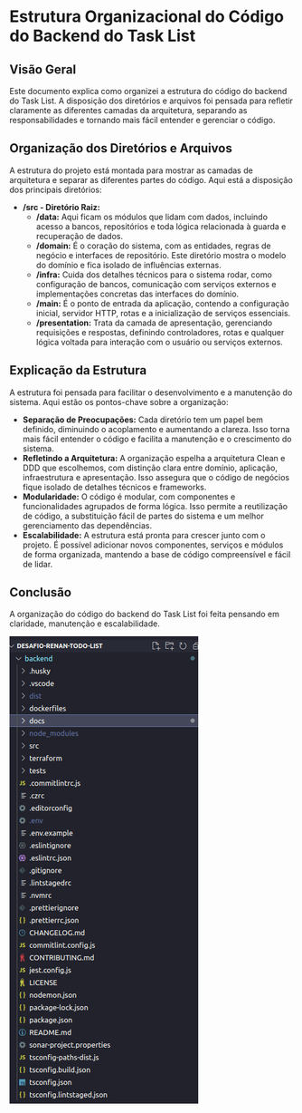 # Estrutura Organizacional do Código do Backend do Task List

## Visão Geral

Este documento explica como organizei a estrutura do código do backend do Task List. A disposição dos diretórios e arquivos foi pensada para refletir claramente as diferentes camadas da arquitetura, separando as responsabilidades e tornando mais fácil entender e gerenciar o código.

## Organização dos Diretórios e Arquivos

A estrutura do projeto está montada para mostrar as camadas de arquitetura e separar as diferentes partes do código. Aqui está a disposição dos principais diretórios:

- **/src - Diretório Raiz:**
  - **/data:** Aqui ficam os módulos que lidam com dados, incluindo acesso a bancos, repositórios e toda lógica relacionada à guarda e recuperação de dados.
  - **/domain:** É o coração do sistema, com as entidades, regras de negócio e interfaces de repositório. Este diretório mostra o modelo do domínio e fica isolado de influências externas.
  - **/infra:** Cuida dos detalhes técnicos para o sistema rodar, como configuração de bancos, comunicação com serviços externos e implementações concretas das interfaces do domínio.
  - **/main:** É o ponto de entrada da aplicação, contendo a configuração inicial, servidor HTTP, rotas e a inicialização de serviços essenciais.
  - **/presentation:** Trata da camada de apresentação, gerenciando requisições e respostas, definindo controladores, rotas e qualquer lógica voltada para interação com o usuário ou serviços externos.

## Explicação da Estrutura

A estrutura foi pensada para facilitar o desenvolvimento e a manutenção do sistema. Aqui estão os pontos-chave sobre a organização:

- **Separação de Preocupações:** Cada diretório tem um papel bem definido, diminuindo o acoplamento e aumentando a clareza. Isso torna mais fácil entender o código e facilita a manutenção e o crescimento do sistema.
- **Refletindo a Arquitetura:** A organização espelha a arquitetura Clean e DDD que escolhemos, com distinção clara entre domínio, aplicação, infraestrutura e apresentação. Isso assegura que o código de negócios fique isolado de detalhes técnicos e frameworks.
- **Modularidade:** O código é modular, com componentes e funcionalidades agrupados de forma lógica. Isso permite a reutilização de código, a substituição fácil de partes do sistema e um melhor gerenciamento das dependências.
- **Escalabilidade:** A estrutura está pronta para crescer junto com o projeto. É possível adicionar novos componentes, serviços e módulos de forma organizada, mantendo a base de código compreensível e fácil de lidar.

## Conclusão

A organização do código do backend do Task List foi feita pensando em claridade, manutenção e escalabilidade.

![estrutura](../images/estrutura.png)
